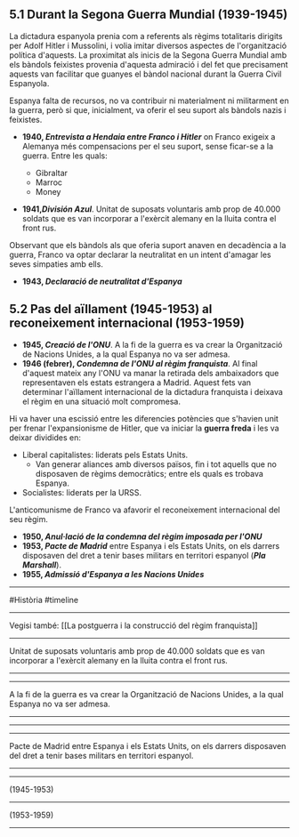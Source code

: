 ## 5.1 Durant la Segona Guerra Mundial (1939-1945)
La dictadura espanyola prenia com a referents als règims totalitaris dirigits per Adolf Hitler i Mussolini, i volia imitar diversos aspectes de l'organització política d'aquests. La proximitat als inicis de la Segona Guerra Mundial amb els bàndols feixistes provenia d'aquesta admiració i del fet que precisament aquests van facilitar que guanyes el bàndol nacional durant la Guerra Civil Espanyola.

Espanya falta de recursos, no va contribuir ni materialment ni militarment en la guerra, però si que, inicialment, va oferir el seu suport als bàndols nazis i feixistes.
- **1940, *Entrevista a Hendaia entre Franco i Hitler*** on Franco exigeix a Alemanya més compensacions per el seu suport, sense ficar-se a la guerra. Entre les quals:
	- Gibraltar
	- Marroc
	- Money

- **1941,*División Azul***. Unitat de suposats voluntaris amb prop de 40.000 soldats que es van incorporar a l'exèrcit alemany en la lluita contra el front rus.

Observant que els bàndols als que oferia suport anaven en decadència a la guerra, Franco va optar declarar la neutralitat en un intent d'amagar les seves simpaties amb ells.
- **1943, *Declaració de neutralitat d'Espanya***

## 5.2 Pas del aïllament (1945-1953) al reconeixement internacional (1953-1959)
- **1945, *Creació de l'ONU***. A la fi de la guerra es va crear la Organització de Nacions Unides, a la qual Espanya no va ser admesa.
- **1946 (febrer), *Condemna de l'ONU al règim franquista***. Al final d'aquest mateix any l'ONU va manar la retirada dels ambaixadors que representaven els estats estrangera a Madrid.
Aquest fets van determinar l'aïllament internacional de la dictadura franquista i deixava el règim en una situació molt compromesa. 

Hi va haver una escissió entre les diferencies potències que s'havien unit per frenar l'expansionisme de Hitler, que va iniciar la **guerra freda** i les va deixar dividides en:
- Liberal capitalistes: liderats pels Estats Units.
	- Van generar aliances amb diversos països, fin i tot aquells que no disposaven de règims democràtics; entre els quals es trobava Espanya.
- Socialistes: liderats per la URSS.

L'anticomunisme de Franco va afavorir el reconeixement internacional del seu règim.
- **1950, *Anul·lació de la condemna del règim imposada per l'ONU***
- **1953, *Pacte de Madrid*** entre Espanya i els Estats Units, on els darrers disposaven del dret a tenir bases militars en territori espanyol (***Pla Marshall***).
- **1955, *Admissió d'Espanya a les Nacions Unides***
___
#Història #timeline 
____
Vegisi també: [[La postguerra i la construcció del règim franquista]]

<span
class='ob-timelines' 
data-date='1940-00-00-00' 
data-title="Entrevista de franco amb Hitler a Hendaia"
data-class="orange"
data-img = 'Història\Attachments\Franco+Hitler,Hendaia 1940.png'
data-type='box' > 
</span>
___
<span
class='ob-timelines' 
data-date='1941-00-00-00' 
data-title="Enviament a la guerra a la División Azul"
data-class="orange" 
data-type='box' > 
Unitat de suposats voluntaris amb prop de 40.000 soldats que es van incorporar a l'exèrcit alemany en la lluita contra el front rus.
</span>
___
<span
class='ob-timelines' 
data-date='1943-00-00-00' 
data-title="Declaració de neutralitat d'Espanya"
data-class="orange" 
data-type='box' > 
</span>
___
<span
class='ob-timelines' 
data-date='1945-00-00-00' 
data-title="Creació de l'ONU"
data-class="orange" 
data-type='box' > 
 A la fi de la guerra es va crear la Organització de Nacions Unides, a la qual Espanya no va ser admesa.
</span>
___
<span
class='ob-timelines' 
data-date='1946-02-00-00' 
data-title="Condemna de l'ONU al règim franquista"
data-class="orange" 
data-type='box' > 
</span>
___
<span
class='ob-timelines' 
data-date='1950-00-00-00' 
data-title="Anul·lació de la condemna del règim imposada per l'ONU"
data-class="orange" 
data-type='box' > 
</span>
___
<span
class='ob-timelines' 
data-date='1953-00-00-00' 
data-title="Pacte de Madrid"
data-class="orange" 
data-type='box' > 
Pacte de Madrid entre Espanya i els Estats Units, on els darrers disposaven del dret a tenir bases militars en territori espanyol.
</span>
___
<span
class='ob-timelines' 
data-date='1955-00-00-00' 
data-title="Admissió d'Espanya a l'ONU"
data-class="orange" 
data-type='box' > 
</span>
___
<span
class='ob-timelines' 
data-date='1945-00-00-00' 
data-title="Aïllament Internacional d'Espanya"
data-class="orange" 
data-type='range'
data-end='1953-00-00-00' > 
(1945-1953)
</span>
___
<span
class='ob-timelines' 
data-date='1953-00-00-00' 
data-title="Reconeixement internacional"
data-class="red" 
data-type='range'
data-end='1959-00-00-00'> 
(1953-1959)
</span>
___